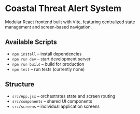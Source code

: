 # Coastal Threat Alert System

Modular React frontend built with Vite, featuring centralized state management and screen-based navigation.

## Available Scripts
- `npm install` – install dependencies
- `npm run dev` – start development server
- `npm run build` – build for production
- `npm test` – run tests (currently none)

## Structure
- `src/App.jsx` – orchestrates state and screen routing
- `src/components` – shared UI components
- `src/screens` – individual application screens


